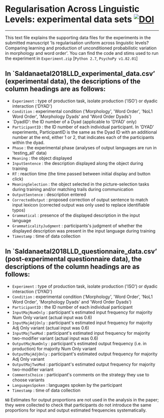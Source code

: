 # Regularisation Across Linguistic Levels: experimental data sets [![DOI](https://zenodo.org/badge/DOI/10.5281/zenodo.1296385.svg)](https://doi.org/10.5281/zenodo.1296385)
----------

This text file explains the supporting data files for the experiments in the submitted manuscript ’Is regularisation uniform across linguistic levels? Comparing learning and production of unconditioned probabilistic variation in morphology and word order'. You can find the code and stims used to run the experiment in `Experiment.zip` [`Python 2.7`, `PsychoPy v1.82.01`]

## In `Saldanaetal2018LLD_experimental_data.csv’ (experimental data), the descriptions of the column headings are as follows:<br />

- `Experiment` : type of production task, isolate production ('ISO') or dyadic interaction ('DYAD')<br />
- `Condition` : experimental condition ('Morphology', 'Word Order', 'NoL1 Word Order', 'Morphology Dyads' and 'Word Order Dyads')<br />
- `DyadID': the ID number of a Dyad (applicable to 'DYAD' only)<br />
- `ParticipantID` : the ID number of each individual participant. In 'DYAD' experiments, ParticipantID is the same as the Dyad ID with an additional number at the end, either 1 or 2, that indicates each of the participants within the dyad.<br />
- `Phase` : the experimental phase (analyses of output languages are run in 'testing_all' data)<br />
- `Meaning` : the object displayed<br />
- `InputSentence` : the description displayed along the object during training<br />
- `RT` : reaction time (the time passed between initial display and button click)<br />
- `MeaningSelection` : the object selected in the picture-selection tasks during training and/or matching trails during communication<br />
- `OutputSentence` : description entered<br />
- `CorrectedOutput` : proposed correction of output sentence to match input lexicon (corrected output was only used to replace identifiable typos)<br />
- `Grammatical` : presence of the displayed description in the input language<br />
- `GrammaticalityJudgment` : participants's judgment of whether the displayed description was present in the input language during training<br />
- `Timestamp` : time of data collection<br />
 

## In `Saldanaetal2018LLD_questionnaire_data.csv’ (post-experimental questionnaire data), the descriptions of the column headings are as follows:<br />

- `Experiment` : type of production task, isolate production ('ISO') or dyadic interaction ('DYAD')<br />
- `Condition` : experimental condition ('Morphology', 'Word Order', 'NoL1 Word Order', 'Morphology Dyads' and 'Word Order Dyads')<br />
- `ParticipantID` : the ID number of each individual participant<br />
- `InputMajNumOnly` :  participant's estimated input frequency for majority Num Only variant (actual input was 0.6)<br />
- `InputMajAdjOnly` : participant's estimated input frequency for majority Adj Only variant (actual input was 0.6)<br />
- `InputMajTwoMod` : participant's estimated input frequency for majority two-modifier variant (actual input was 0.6)<br />
- `OutputMajNumOnly` : participant's estimated output frequency (i.e. in production) for majority Num Only variant <br />
- `OutputMajAdjOnly` : participant's estimated output frequency for majority Adj Only variant <br />
- `OutputMajTwoMod` : participant's estimated output frequency for majority two-modifier variant <br />
- `CommentsChoice` : participant's comments on the strategy they use to choose variants<br />
- `LanguagesSpoken` : languages spoken by the participant<br />
- `Timestamp` : time of data collection<br />


`NB` Estimates for output proportions are not used in the analysis in the paper; they were collected to check that participants do not introduce the same proportions for input and output estimated frequencies systematically. 
